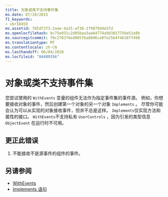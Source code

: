 ```yaml
---
title: 对象或类不支持事件集
ms.date: 07/20/2015
f1_keywords:
- vbrID459
ms.assetid: 785df3f3-2aae-4a25-af36-1f9879d4e5fd
ms.openlocfilehash: bc75e031c2d05bea3aa64774a9d3817756e51e8b
ms.sourcegitcommit: f8c270376ed905f6a8896ce0fe25b4f4b38ff498
ms.translationtype: MT
ms.contentlocale: zh-CN
ms.lasthandoff: 06/04/2020
ms.locfileid: "84409356"
---
```

# <a name="object-or-class-does-not-support-the-set-of-events"></a>对象或类不支持事件集
您尝试使用的 `WithEvents` 变量的组件无法作为指定事件集的事件源。 例如，你想要接收对象的事件，然后创建第一个对象的另一个对象 `Implements` 。 尽管你可能会认为可以从实现的对象接收事件，但并不总是这样。 `Implements`仅实现方法和属性的接口。 `WithEvents`不支持私有 `UserControls` ，因为引发的类型信息 `ObjectEvent` 在运行时不可用。  
  
## <a name="to-correct-this-error"></a>更正此错误  
  
1. 不能接收不是源事件的组件的事件。  
  
## <a name="see-also"></a>另请参阅

- [WithEvents](../modifiers/withevents.md)
- [Implements 语句](../statements/implements-statement.md)

